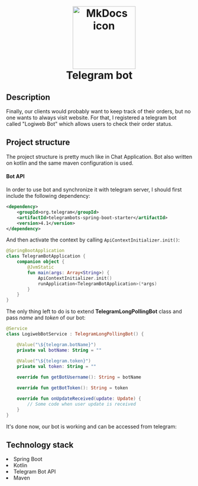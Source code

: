 <h1 align="center">
<img src="https://www.logo.wine/a/logo/Telegram_(software)/Telegram_(software)-Logo.wine.svg" style="margin-left: 25px" alt="MkDocs icon" width="170">
<br>Telegram bot
</h1>

## Description
Finally, our clients would probably want to keep track of their orders, 
but no one wants to always visit website. For that, I registered a telegram bot called "Logiweb Bot"
which allows users to check their order status.
<!-- https://shields.io/ -->

## Project structure
The project structure is pretty much like in Chat Application. 
Bot also written on kotlin and the same maven configuration is used.

#### Bot API
In order to use bot and synchronize it with telegram server, I should first include the following dependency:
```xml
<dependency>
    <groupId>org.telegram</groupId>
    <artifactId>telegrambots-spring-boot-starter</artifactId>
    <version>4.1</version>
</dependency>
```

And then activate the context by calling `ApiContextInitializer.init()`:
```kotlin
@SpringBootApplication
class TelegramBotApplication {
    companion object {
        @JvmStatic
        fun main(args: Array<String>) {
            ApiContextInitializer.init()
            runApplication<TelegramBotApplication>(*args)
        }
    }
}
```

The only thing left to do is to extend **TelegramLongPollingBot** class 
and pass *name* and *token* of our bot:
```kotlin
@Service
class LogiwebBotService : TelegramLongPollingBot() {

    @Value("\${telegram.botName}")
    private val botName: String = ""

    @Value("\${telegram.token}")
    private val token: String = ""
    
    override fun getBotUsername(): String = botName

    override fun getBotToken(): String = token

    override fun onUpdateReceived(update: Update) {
        // Some code when user update is received
    }
}
```

It's done now, our bot is working and can be accessed from telegram:


## Technology stack
<dl>
<li>Spring Boot</li>
<li>Kotlin</li>
<li>Telegram Bot API</li>
<li>Maven</li>
</dl>